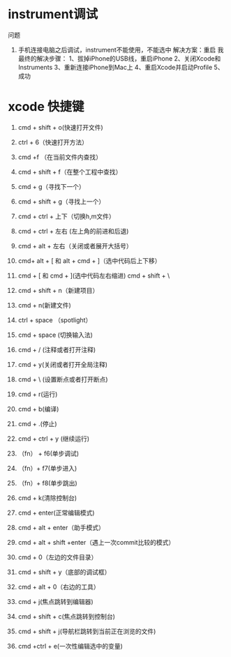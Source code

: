 # instrument调试 #

问题
1. 手机连接电脑之后调试，instrument不能使用，不能选中
解决方案：重启
	我最终的解决步骤：
	1、拔掉iPhone的USB线，重启iPhone
	2、关闭Xcode和Instruments
	3、重新连接iPhone到Mac上
	4、重启Xcode并启动Profile
	5、成功


# xcode 快捷键 #

1. cmd + shift + o(快速打开文件)
2. ctrl + 6（快速打开方法）

3. cmd +f （在当前文件内查找）
4. cmd + shift + f（在整个工程中查找）
5. cmd + g（寻找下一个）
6. cmd + shift + g（寻找上一个）

7. cmd + ctrl + 上下（切换h,m文件）
8. cmd + ctrl + 左右 (左上角的前进和后退)
9. cmd + alt + 左右（关闭或者展开大括号）

10. cmd+ alt + [ 和 alt + cmd + ]（选中代码后上下移）
11. cmd + \[ 和 cmd + \](选中代码左右缩进) cmd + shift + \

12. cmd + shift + n（新建项目）
13. cmd + n(新建文件)
14. ctrl + space （spotlight）
15. cmd + space (切换输入法)
16. cmd + / (注释或者打开注释)
17. cmd + y(关闭或者打开全局注释)
18. cmd + \ (设置断点或者打开断点)
19. cmd + r(运行)
20. cmd + b(编译)
21. cmd + .(停止)
22. cmd + ctrl + y (继续运行)
23. （fn） + f6(单步调试)
24. （fn）+ f7(单步进入)
25. （fn）+ f8(单步跳出)

26. cmd + k(清除控制台)

27. cmd + enter(正常编辑模式)
28. cmd + alt + enter（助手模式）
29. cmd + alt + shift +enter（遇上一次commit比较的模式）

30. cmd + 0（左边的文件目录）
31. cmd + shift + y（底部的调试框）
32. cmd + alt + 0（右边的工具）
33. cmd + j(焦点跳转到编辑器)
34. cmd + shift + c(焦点跳转到控制台)
35. cmd + shift + j(导航栏跳转到当前正在浏览的文件)
36. cmd +ctrl + e(一次性编辑选中的变量)
